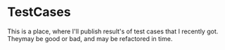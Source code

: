 # TestCases

This is a place, where I'll publish result's of test cases that I recently got.
Theymay be good or bad, and may be refactored in time.
